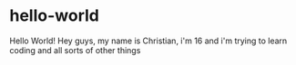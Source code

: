 # hello-world
Hello World!
Hey guys, my name is Christian, i'm 16 and i'm trying to learn coding and all sorts of other things 
